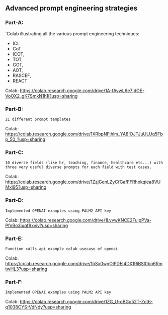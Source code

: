 ## **Advanced prompt engineering strategies**

### **Part-A:**

`Colab illustrating all the various prompt engineering techniques:
* ICL
* CoT
* ICOT,
* TOT,
* GOT,
* AOT,
* RASCEF,
* REACT`


Colab: https://colab.research.google.com/drive/1A-fAvwL6e7IdOE-VoOX2_gK7SmkN1h1i?usp=sharing


### **Part-B:**

`21 different prompt templates`


Colab: https://colab.research.google.com/drive/1XRbpNFjhlm_YA8IOJTJuULUq5Fbp_50_?usp=sharing


### **Part-C:**

`10 diverse fields (like hr, teaching, finance, healthcare etc..,) with three very useful diverse prompts for each field with test cases.   `

Colab: https://colab.research.google.com/drive/1ZzjGenLZyCfGafFFRhokqiea8VUMxi95?usp=sharing


### **Part-D:**

`Implemented OPENAI examples using PALM2 API key`

Colab: https://colab.research.google.com/drive/1LvvwKNCE2FuipPVa-PfnBo3iuqf9xviv?usp=sharing

### **Part-E:**

`Function calls api example colab usecase of openai`

Colab: https://colab.research.google.com/drive/1bSx0wgOlPDEI4DX1RiBSI0bn6RmtwHL3?usp=sharing

### **Part-F:**

`Implemented OPENAI examples using PALM2 API key`

Colab: https://colab.research.google.com/drive/1ZG_U-oBGo52T-Zct6-q1038CYS-VdNdy?usp=sharing



